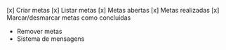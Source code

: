 [x] Criar metas
[x] Listar metas
    [x] Metas abertas
    [x] Metas realizadas
[x] Marcar/desmarcar metas como concluídas
- Remover metas
- Sistema de mensagens
